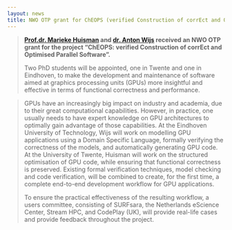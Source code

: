 ```yaml
---
layout: news
title: NWO OTP grant for ChEOPS (verified Construction of corrEct and Optimised Parallel Software) Project
---
```


> **[Prof.dr. Marieke Huisman](http://wwwhome.ewi.utwente.nl/~marieke/) and [dr. Anton Wijs](https://www.tue.nl/en/research/researchers/anton-wijs/) received an NWO OTP grant for the project “ChEOPS: verified Construction of corrEct and Optimised Parallel Software”.**
>
> Two PhD students will be appointed, one in Twente and one in Eindhoven, to make the development and maintenance of software aimed at graphics processing units (GPUs) more insightful and effective in terms of functional correctness and performance.

> GPUs have an increasingly big impact on industry and academia, due to their great computational capabilities. However, in practice, one usually needs to have expert knowledge on GPU architectures to optimally gain advantage of those capabilities.
 At the Eindhoven University of Technology, Wijs will work on modelling GPU applications using a Domain Specific Language, formally verifying the correctness of the models, and automatically generating GPU code. 
 At the University of Twente, Huisman will work on the structured optimisation of GPU code, while ensuring that functional correctness is preserved.
 Existing formal verification techniques, model checking and code verification, will be combined to create, for the first time, a complete end-to-end development workflow for GPU applications.
>
> To ensure the practical effectiveness of the resulting workflow, a users committee, consisting of SURFsara, the Netherlands eScience Center, Stream HPC, and CodePlay (UK), will provide real-life cases and provide feedback throughout the project.
